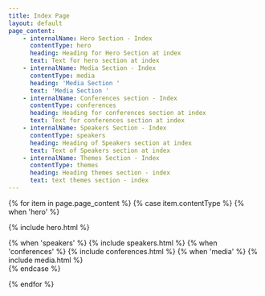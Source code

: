 ```yaml
---
title: Index Page
layout: default
page_content:
    - internalName: Hero Section - Index
      contentType: hero
      heading: Heading for Hero Section at index
      text: Text for hero section at index
    - internalName: Media Section - Index
      contentType: media
      heading: 'Media Section '
      text: 'Media Section '
    - internalName: Conferences section - Index
      contentType: conferences
      heading: Heading for conferences section at index
      text: Text for conferences section at index
    - internalName: Speakers Section - Index
      contentType: speakers
      heading: Heading of Speakers section at index
      text: Text of Speakers section at index
    - internalName: Themes Section - Index
      contentType: themes
      heading: Heading themes section - index
      text: text themes section - index
---
```


{% for item in page.page_content %}
{% case item.contentType %}
{% when 'hero' %}

{% include hero.html %}

<main class="homepage">
{% when 'speakers' %}
{% include speakers.html %}
{% when 'conferences' %}
{% include conferences.html %}
{% when 'media' %}
{% include media.html %}

</main>
{% endcase %}

{% endfor %}
